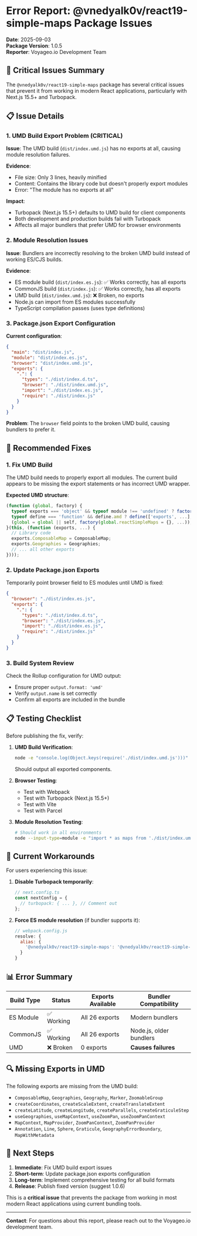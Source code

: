 # Error Report: @vnedyalk0v/react19-simple-maps Package Issues

**Date**: 2025-09-03  
**Package Version**: 1.0.5  
**Reporter**: Voyageo.io Development Team

## 🚨 **Critical Issues Summary**

The `@vnedyalk0v/react19-simple-maps` package has several critical issues that prevent it from working in modern React applications, particularly with Next.js 15.5+ and Turbopack.

## 📋 **Issue Details**

### 1. **UMD Build Export Problem** (CRITICAL)

**Issue**: The UMD build (`dist/index.umd.js`) has no exports at all, causing module resolution failures.

**Evidence**:

- File size: Only 3 lines, heavily minified
- Content: Contains the library code but doesn't properly export modules
- Error: "The module has no exports at all"

**Impact**:

- Turbopack (Next.js 15.5+) defaults to UMD build for client components
- Both development and production builds fail with Turbopack
- Affects all major bundlers that prefer UMD for browser environments

### 2. **Module Resolution Issues**

**Issue**: Bundlers are incorrectly resolving to the broken UMD build instead of working ES/CJS builds.

**Evidence**:

- ES module build (`dist/index.es.js`): ✅ Works correctly, has all exports
- CommonJS build (`dist/index.js`): ✅ Works correctly, has all exports
- UMD build (`dist/index.umd.js`): ❌ Broken, no exports
- Node.js can import from ES modules successfully
- TypeScript compilation passes (uses type definitions)

### 3. **Package.json Export Configuration**

**Current configuration**:

```json
{
  "main": "dist/index.js",
  "module": "dist/index.es.js",
  "browser": "dist/index.umd.js",
  "exports": {
    ".": {
      "types": "./dist/index.d.ts",
      "browser": "./dist/index.umd.js",
      "import": "./dist/index.es.js",
      "require": "./dist/index.js"
    }
  }
}
```

**Problem**: The `browser` field points to the broken UMD build, causing bundlers to prefer it.

## 🔧 **Recommended Fixes**

### 1. **Fix UMD Build**

The UMD build needs to properly export all modules. The current build appears to be missing the export statements or has incorrect UMD wrapper.

**Expected UMD structure**:

```javascript
(function (global, factory) {
  typeof exports === 'object' && typeof module !== 'undefined' ? factory(exports, ...) :
  typeof define === 'function' && define.amd ? define(['exports', ...], factory) :
  (global = global || self, factory(global.reactSimpleMaps = {}, ...));
}(this, (function (exports, ...) {
  // Library code
  exports.ComposableMap = ComposableMap;
  exports.Geographies = Geographies;
  // ... all other exports
})));
```

### 2. **Update Package.json Exports**

Temporarily point browser field to ES modules until UMD is fixed:

```json
{
  "browser": "./dist/index.es.js",
  "exports": {
    ".": {
      "types": "./dist/index.d.ts",
      "browser": "./dist/index.es.js",
      "import": "./dist/index.es.js",
      "require": "./dist/index.js"
    }
  }
}
```

### 3. **Build System Review**

Check the Rollup configuration for UMD output:

- Ensure proper `output.format: 'umd'`
- Verify `output.name` is set correctly
- Confirm all exports are included in the bundle

## 📋 **Testing Checklist**

Before publishing the fix, verify:

1. **UMD Build Verification**:

   ```bash
   node -e "console.log(Object.keys(require('./dist/index.umd.js')))"
   ```

   Should output all exported components.

2. **Browser Testing**:
   - Test with Webpack
   - Test with Turbopack (Next.js 15.5+)
   - Test with Vite
   - Test with Parcel

3. **Module Resolution Testing**:
   ```bash
   # Should work in all environments
   node --input-type=module -e "import * as maps from './dist/index.umd.js'; console.log(Object.keys(maps))"
   ```

## 🎯 **Current Workarounds**

For users experiencing this issue:

1. **Disable Turbopack temporarily**:

   ```javascript
   // next.config.ts
   const nextConfig = {
     // turbopack: { ... }, // Comment out
   };
   ```

2. **Force ES module resolution** (if bundler supports it):
   ```javascript
   // webpack.config.js
   resolve: {
     alias: {
       '@vnedyalk0v/react19-simple-maps': '@vnedyalk0v/react19-simple-maps/dist/index.es.js'
     }
   }
   ```

## 📊 **Error Summary**

| Build Type | Status     | Exports Available | Bundler Compatibility   |
| ---------- | ---------- | ----------------- | ----------------------- |
| ES Module  | ✅ Working | All 26 exports    | Modern bundlers         |
| CommonJS   | ✅ Working | All 26 exports    | Node.js, older bundlers |
| UMD        | ❌ Broken  | 0 exports         | **Causes failures**     |

## 🔍 **Missing Exports in UMD**

The following exports are missing from the UMD build:

- `ComposableMap`, `Geographies`, `Geography`, `Marker`, `ZoomableGroup`
- `createCoordinates`, `createScaleExtent`, `createTranslateExtent`
- `createLatitude`, `createLongitude`, `createParallels`, `createGraticuleStep`
- `useGeographies`, `useMapContext`, `useZoomPan`, `useZoomPanContext`
- `MapContext`, `MapProvider`, `ZoomPanContext`, `ZoomPanProvider`
- `Annotation`, `Line`, `Sphere`, `Graticule`, `GeographyErrorBoundary`, `MapWithMetadata`

## 🚀 **Next Steps**

1. **Immediate**: Fix UMD build export issues
2. **Short-term**: Update package.json exports configuration
3. **Long-term**: Implement comprehensive testing for all build formats
4. **Release**: Publish fixed version (suggest 1.0.6)

This is a **critical issue** that prevents the package from working in most modern React applications using current bundling tools.

---

**Contact**: For questions about this report, please reach out to the Voyageo.io development team.
